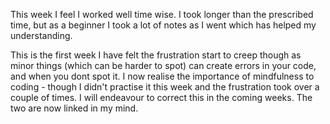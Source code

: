 This week I feel I worked well time wise.  I took longer than the prescribed time, but as a beginner I took a lot of notes as I went which has helped my understanding.

This is the first week I have felt the frustration start to creep though as minor things (which can be harder to spot) can create errors in your code, and when you dont spot it.  I now realise the importance of mindfulness to coding - though I didn't practise it this week and the frustration took over a couple of times.  I will endeavour to correct this in the coming weeks.  The two are now linked in my mind.
